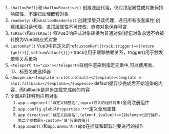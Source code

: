 1. `shallowRef()`和`shallowReactive()` 创建浅层代理，仅对顶层属性或对象保持响应性，不递归处理嵌套对象
2. `readonly()`和`shallowReadonly()` 创建深层只读代理，递归所有嵌套属性|创建浅层只读代理，进顶层属性不可修改，嵌套对象保存可变
3. `toRaw()`和`markRaw()` 将Vue3响应式对象转换为普通对象|标记对象永远不会被转换为Vue3响应式对象
4. `customRef()` Vue3中自定义的ref`customRef((track,trigger)=>{return {get(){},set(newValue){}}})` track()用于跟踪依赖关系，trigger()用于触发依赖关系更新
5. `<teleport to="xxx"></teleport>`将组件渲染到指定元素中,可以使用类、ID、标签名或选择器
6. `<Suspence><template v-slot:default></template><template v-slot:fallback></template></Suspence>` default是异步完成后开始渲染的内容，而fallback是异步加载完成前的内容
7. 全局API转移到应用对象
   1. `app.component('自定义标签名',improt导入的组件对象)`全局注册组件
   2. `app.config.globalProperties.***`定义全局属性
   3. `app.directive('自定义指令名',(elemnt,{value})=>{对element进行操作，第二个参数是v-custom='值'传来的值})`
   4. `app.mount()`和`app.unmount()`app在挂载和卸载时要进行的操作